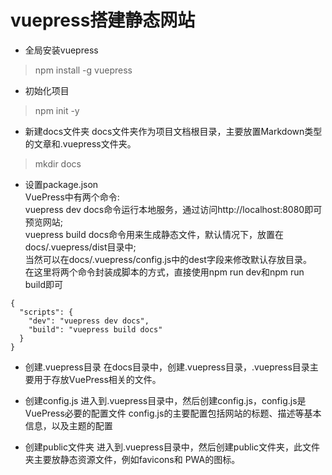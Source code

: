# vuepress搭建静态网站

-  全局安装vuepress
> npm install -g vuepress

-  初始化项目
> npm init -y

-  新建docs文件夹
docs文件夹作为项目文档根目录，主要放置Markdown类型的文章和.vuepress文件夹。
> mkdir docs

-  设置package.json  
VuePress中有两个命令:  
vuepress dev docs命令运行本地服务，通过访问http://localhost:8080即可预览网站;  
vuepress build docs命令用来生成静态文件，默认情况下，放置在docs/.vuepress/dist目录中;  
当然可以在docs/.vuepress/config.js中的dest字段来修改默认存放目录。  
在这里将两个命令封装成脚本的方式，直接使用npm run dev和npm run build即可
```
{
  "scripts": {
    "dev": "vuepress dev docs",
    "build": "vuepress build docs"
  }
}
```

-  创建.vuepress目录
在docs目录中，创建.vuepress目录，.vuepress目录主要用于存放VuePress相关的文件。

-  创建config.js
进入到.vuepress目录中，然后创建config.js，config.js是VuePress必要的配置文件
config.js的主要配置包括网站的标题、描述等基本信息，以及主题的配置
-  创建public文件夹
进入到.vuepress目录中，然后创建public文件夹，此文件夹主要放静态资源文件，例如favicons和 PWA的图标。
